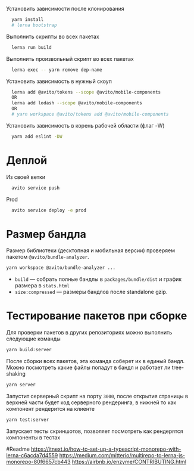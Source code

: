 Установить зависимости после клонирования
```sh
  yarn install
  # lerna bootstrap
```
Выполнить скрипты во всех пакетах
```sh
  lerna run build
```

Выполнить произвольный скрипт во всех пакетах
```sh
  lerna exec -- yarn remove dep-name
```

Установить зависимость в нужный скоуп

```sh
  lerna add @avito/tokens --scope @avito/mobile-components
  OR
  lerna add lodash --scope @avito/mobile-components
  OR
  # yarn workspace @avito/tokens add @avito/mobile-components
```

Установить зависимость в корень рабочей области (флаг -W)
```sh
  yarn add eslint -DW 
```

# Деплой

Из своей ветки

```sh
  avito service push
```

Prod

```sh
  avito service deploy -e prod
```


# Размер бандла

Размер библиотеки (десктопная и мобильная версии) проверяем пакетом `@avito/bundle-analyzer`.

```sh
yarn workspace @avito/bundle-analyzer ...
```
- `build` — собрать полные бандлы в `packages/bundle/dist` и график размера в `stats.html`
- `size:compressed` — размеры бандлов после standalone gzip.

# Тестирование пакетов при сборке

Для проверки пакетов в других репозиториях можно выполнить следующие команды

```sh
yarn build:server
```
После сборки всех пакетов, эта команда соберет их в единый бандл. Можно посмотреть какие файлы попадут в бандл и работает ли tree-shaking

```sh
yarn server
```
Запустит серверный скрипт на порту `3000`, после открытия страницы в верхней части будет код серверного рендеринга,
в нижней то как компонент рендерится на клиенте

```sh
yarn test:server
```
Запускает тесты скриншотов, позволяет посмотреть как рендерятся компоненты в тестах


#Readme
https://itnext.io/how-to-set-up-a-typescript-monorepo-with-lerna-c6acda7d4559
https://medium.com/mitterio/multirepo-to-lerna-js-monorepo-80f6657cb443
https://airbnb.io/enzyme/CONTRIBUTING.html
